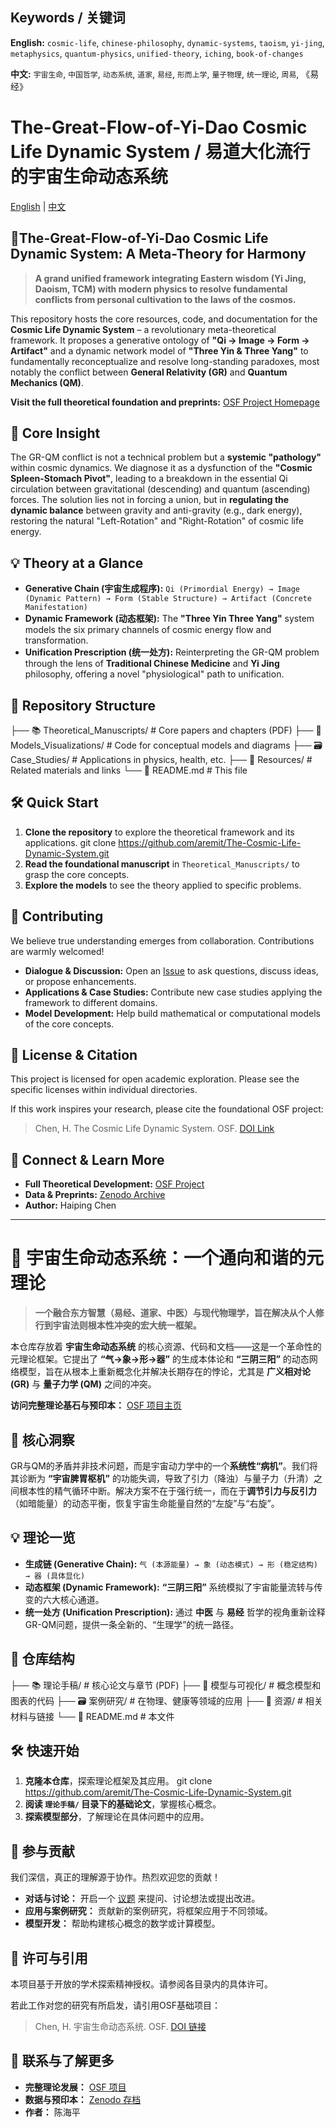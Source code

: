 ## Keywords / 关键词

**English:** `cosmic-life`, `chinese-philosophy`, `dynamic-systems`, `taoism`, `yi-jing`, `metaphysics`, `quantum-physics`, `unified-theory`, `iching`, `book-of-changes`

**中文:** `宇宙生命`, `中国哲学`, `动态系统`, `道家`, `易经`, `形而上学`, `量子物理`, `统一理论`, `周易`, 《易经》
# The-Great-Flow-of-Yi-Dao Cosmic Life Dynamic System / 易道大化流行的宇宙生命动态系统

[English](#english) | [中文](#中文)

<a name="english"></a>
## 🌌The-Great-Flow-of-Yi-Dao Cosmic Life Dynamic System: A Meta-Theory for Harmony

> **A grand unified framework integrating Eastern wisdom (Yi Jing, Daoism, TCM) with modern physics to resolve fundamental conflicts from personal cultivation to the laws of the cosmos.**

This repository hosts the core resources, code, and documentation for the **Cosmic Life Dynamic System** – a revolutionary meta-theoretical framework. It proposes a generative ontology of **"Qi → Image → Form → Artifact"** and a dynamic network model of **"Three Yin & Three Yang"** to fundamentally reconceptualize and resolve long-standing paradoxes, most notably the conflict between **General Relativity (GR)** and **Quantum Mechanics (QM)**.

**Visit the full theoretical foundation and preprints:** [OSF Project Homepage](https://osf.io/k9bau)

## 🚀 Core Insight

The GR-QM conflict is not a technical problem but a **systemic "pathology"** within cosmic dynamics. We diagnose it as a dysfunction of the **"Cosmic Spleen-Stomach Pivot"**, leading to a breakdown in the essential Qi circulation between gravitational (descending) and quantum (ascending) forces. The solution lies not in forcing a union, but in **regulating the dynamic balance** between gravity and anti-gravity (e.g., dark energy), restoring the natural "Left-Rotation" and "Right-Rotation" of cosmic life energy.

## 💡 Theory at a Glance

*   **Generative Chain (宇宙生成程序):** `Qi (Primordial Energy) → Image (Dynamic Pattern) → Form (Stable Structure) → Artifact (Concrete Manifestation)`
*   **Dynamic Framework (动态框架):** The **"Three Yin Three Yang"** system models the six primary channels of cosmic energy flow and transformation.
*   **Unification Prescription (统一处方):** Reinterpreting the GR-QM problem through the lens of **Traditional Chinese Medicine** and **Yi Jing** philosophy, offering a novel "physiological" path to unification.

## 📁 Repository Structure
├── 📚 Theoretical_Manuscripts/ # Core papers and chapters (PDF)
├── 🧮 Models_Visualizations/ # Code for conceptual models and diagrams
├── 🗃️ Case_Studies/ # Applications in physics, health, etc.
├── 🔗 Resources/ # Related materials and links
└── 📖 README.md # This file

## 🛠️ Quick Start

1.  **Clone the repository** to explore the theoretical framework and its applications.
   git clone https://github.com/aremit/The-Cosmic-Life-Dynamic-System.git
2.  **Read the foundational manuscript** in `Theoretical_Manuscripts/` to grasp the core concepts.
3.  **Explore the models** to see the theory applied to specific problems.

## 🤝 Contributing

We believe true understanding emerges from collaboration. Contributions are warmly welcomed!
*   **Dialogue & Discussion:** Open an [Issue](https://github.com/aremit/The-Cosmic-Life-Dynamic-System/issues) to ask questions, discuss ideas, or propose enhancements.
*   **Applications & Case Studies:** Contribute new case studies applying the framework to different domains.
*   **Model Development:** Help build mathematical or computational models of the core concepts.

## 📄 License & Citation

This project is licensed for open academic exploration. Please see the specific licenses within individual directories.

If this work inspires your research, please cite the foundational OSF project:
> Chen, H. The Cosmic Life Dynamic System. OSF. [DOI Link](https://doi.org/10.17605/OSF.IO/K9BAU)

## 🔗 Connect & Learn More

*   **Full Theoretical Development:** [OSF Project](https://osf.io/k9bau)
*   **Data & Preprints:** [Zenodo Archive](https://zenodo.org/records/17330034)
*   **Author:** Haiping Chen

---

<a name="中文"></a>
# 🌌 宇宙生命动态系统：一个通向和谐的元理论

> **一个融合东方智慧（易经、道家、中医）与现代物理学，旨在解决从个人修行到宇宙法则根本性冲突的宏大统一框架。**

本仓库存放着 **宇宙生命动态系统** 的核心资源、代码和文档——这是一个革命性的元理论框架。它提出了 **“气→象→形→器”** 的生成本体论和 **“三阴三阳”** 的动态网络模型，旨在从根本上重新概念化并解决长期存在的悖论，尤其是 **广义相对论 (GR)** 与 **量子力学 (QM)** 之间的冲突。

**访问完整理论基石与预印本：** [OSF 项目主页](https://osf.io/K9BAU)

## 🚀 核心洞察

GR与QM的矛盾并非技术问题，而是宇宙动力学中的一个**系统性“病机”**。我们将其诊断为 **“宇宙脾胃枢机”** 的功能失调，导致了引力（降浊）与量子力（升清）之间根本性的精气循环中断。解决方案不在于强行统一，而在于**调节引力与反引力**（如暗能量）的动态平衡，恢复宇宙生命能量自然的“左旋”与“右旋”。

## 💡 理论一览

*   **生成链 (Generative Chain):** `气 (本源能量) → 象 (动态模式) → 形 (稳定结构) → 器 (具体显化)`
*   **动态框架 (Dynamic Framework):** **“三阴三阳”** 系统模拟了宇宙能量流转与传变的六大核心通道。
*   **统一处方 (Unification Prescription):** 通过 **中医** 与 **易经** 哲学的视角重新诠释GR-QM问题，提供一条全新的、“生理学”的统一路径。

## 📁 仓库结构
   ├── 📚 理论手稿/ # 核心论文与章节 (PDF)
├── 🧮 模型与可视化/ # 概念模型和图表的代码
├── 🗃️ 案例研究/ # 在物理、健康等领域的应用
├── 🔗 资源/ # 相关材料与链接
└── 📖 README.md # 本文件
## 🛠️ 快速开始

1.  **克隆本仓库**，探索理论框架及其应用。
 git clone https://github.com/aremit/The-Cosmic-Life-Dynamic-System.git
2.  **阅读 `理论手稿/` 目录下的基础论文**，掌握核心概念。
3.  **探索模型部分**，了解理论在具体问题中的应用。

## 🤝 参与贡献

我们深信，真正的理解源于协作。热烈欢迎您的贡献！
*   **对话与讨论：** 开启一个 [议题](https://github.com/aremit/The-Cosmic-Life-Dynamic-System/issues) 来提问、讨论想法或提出改进。
*   **应用与案例研究：** 贡献新的案例研究，将框架应用于不同领域。
*   **模型开发：** 帮助构建核心概念的数学或计算模型。

## 📄 许可与引用

本项目基于开放的学术探索精神授权。请参阅各目录内的具体许可。

若此工作对您的研究有所启发，请引用OSF基础项目：
> Chen, H. 宇宙生命动态系统. OSF. [DOI 链接](https://osf.io/K9BAU)

## 🔗 联系与了解更多

*   **完整理论发展：** [OSF 项目](https://osf.io/K9BAU)
*   **数据与预印本：** [Zenodo 存档](https://zenodo.org/records/17330034)
*   **作者：** 陈海平
